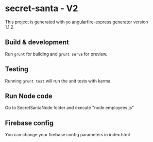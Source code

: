 # secret-santa - V2

This project is generated with [yo angularfire-express generator](https://github.com/matheushf/generator-angularfire-express)
version 1.1.2.

## Build & development

Run `grunt` for building and `grunt serve` for preview.

## Testing

Running `grunt test` will run the unit tests with karma.

## Run Node code

Go to SecretSantaNode folder and execute "node employees.js"

## Firebase config

You can change your firebase config parameters in index.html
